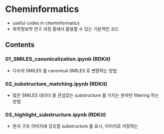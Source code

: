 # Cheminformatics
 * useful codes in cheminformatics
 * 화학정보학 연구 과정 중에서 활용할 수 있는 기본적인 코드

## Contents
### 01_SMILES_canonicalization.ipynb (RDKit)
 * 다수의 SMILES 를 canonical SMILES 로 변환하는 방법

### 02_substructure_matching.ipynb (RDKit)
 * 많은 SMILES 데이터 중 관심있는 substructure 를 가지는 분자만 filtering 하는 방법

### 03_highlight_substructure.ipynb (RDKit)
 * 분자 구조 이미지에 강조할 substructure 를 표시, 이미지로 저장하는 
